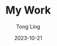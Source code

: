 ---
author: "Tong Ling"
title: "My Work"
date: "2023-10-21"
description: ""
tags: []
categories: []
series: []
aliases: []
ShowToc: false
TocOpen: false
---